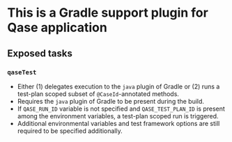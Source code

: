 # This is a Gradle support plugin for Qase application

## Exposed tasks

### `qaseTest`
  - Either (1) delegates execution to the `java` plugin of Gradle or (2) runs a test-plan scoped subset of `@CaseId`-annotated methods.
  - Requires the `java` plugin of Gradle to be present during the build.
  - If `QASE_RUN_ID` variable is not specified and `QASE_TEST_PLAN_ID` is present among the environment variables, a test-plan scoped run is triggered.
  - Additional environmental variables and test framework options are still required to be specified additionally.
